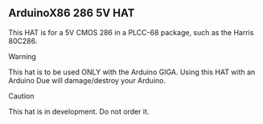 ## ArduinoX86 286 5V HAT

This HAT is for a 5V CMOS 286 in a PLCC-68 package, such as the Harris 80C286.

> [!WARNING]  
> This hat is to be used ONLY with the Arduino GIGA. Using this HAT with an Arduino Due will damage/destroy your
> Arduino.

> [!CAUTION]
> This hat is in development. Do not order it. 